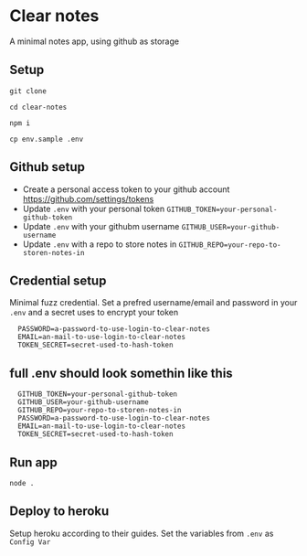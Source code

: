 # Clear notes
A minimal notes app, using github as storage

## Setup
`git clone`

`cd clear-notes`

`npm i`

`cp env.sample .env`

## Github setup
* Create a personal access token to your github account https://github.com/settings/tokens
* Update `.env` with your personal token `GITHUB_TOKEN=your-personal-github-token`
* Update `.env` with your githubm username `GITHUB_USER=your-github-username`
* Update `.env` with a repo to store notes in `GITHUB_REPO=your-repo-to-storen-notes-in`

## Credential setup
Minimal fuzz credential.
Set a prefred username/email and password in your `.env` and a secret uses to encrypt your token
```
  PASSWORD=a-password-to-use-login-to-clear-notes
  EMAIL=an-mail-to-use-login-to-clear-notes
  TOKEN_SECRET=secret-used-to-hash-token
```

## full .env should look somethin like this
```
  GITHUB_TOKEN=your-personal-github-token
  GITHUB_USER=your-github-username
  GITHUB_REPO=your-repo-to-storen-notes-in
  PASSWORD=a-password-to-use-login-to-clear-notes
  EMAIL=an-mail-to-use-login-to-clear-notes
  TOKEN_SECRET=secret-used-to-hash-token
```

## Run app
`node .`

## Deploy to heroku
Setup heroku according to their guides.
Set the variables from `.env` as `Config Var`

